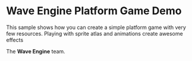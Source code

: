 # Wave Engine Platform Game Demo

This sample shows how you can create a simple platform game with very few resources. Playing with sprite atlas and animations create awesome effects

The **Wave Engine** team.